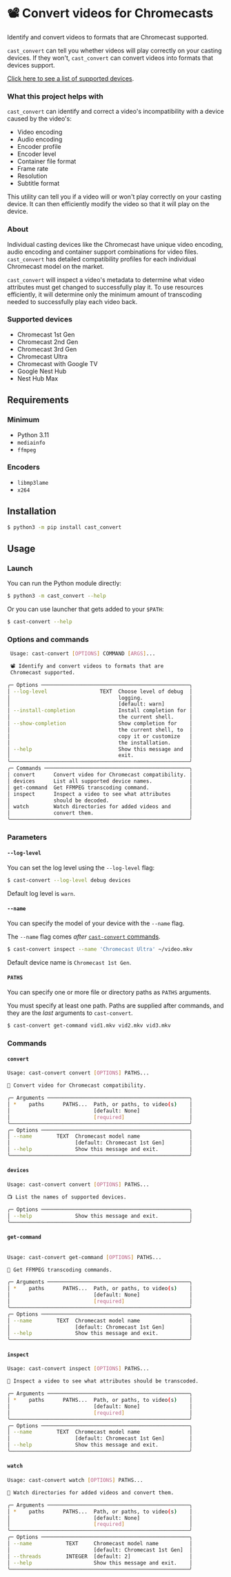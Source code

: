 # 📽️ Convert videos for Chromecasts
Identify and convert videos to formats that are Chromecast supported.

`cast_convert` can tell you whether videos will play correctly on your casting devices. If they won't, `cast_convert` can convert videos into formats that devices support.

[Click here to see a list of supported devices](#supported-devices).

### What this project helps with
`cast_convert` can identify and correct a video's incompatibility with a device caused by the video's:
  - Video encoding
  - Audio encoding
  - Encoder profile
  - Encoder level
  - Container file format
  - Frame rate
  - Resolution
  - Subtitle format

This utility can tell you if a video will or won't play correctly on your casting device. It can then efficiently modify the video so that it will play on the device.

### About
Individual casting devices like the Chromecast have unique video encoding, audio encoding and container support combinations for video files. `cast_convert` has detailed compatibility profiles for each individual Chromecast model on the market. 

`cast_convert` will inspect a video's metadata to determine what video attributes must get changed to successfully play it. To use resources efficiently, it will determine only the minimum amount of transcoding needed to successfully play each video back.

### Supported devices
 - Chromecast 1st Gen
 - Chromecast 2nd Gen
 - Chromecast 3rd Gen
 - Chromecast Ultra
 - Chromecast with Google TV
 - Google Nest Hub
 - Nest Hub Max

## Requirements
### Minimum
  - Python 3.11
  - `mediainfo`
  - `ffmpeg`

### Encoders
 - `libmp3lame`
 - `x264`

## Installation
```bash
$ python3 -m pip install cast_convert
```

## Usage
### Launch
You can run the Python module directly:
```bash
$ python3 -m cast_convert --help
```

Or you can use launcher that gets added to your `$PATH`:
```bash
$ cast-convert --help
```

### Options and commands
```bash
 Usage: cast-convert [OPTIONS] COMMAND [ARGS]...  

 📽️ Identify and convert videos to formats that are
 Chromecast supported.

╭─ Options ────────────────────────────────────────────────╮
│ --log-level                 TEXT  Choose level of debug  │
│                                   logging.               │
│                                   [default: warn]        │
│ --install-completion              Install completion for │
│                                   the current shell.     │
│ --show-completion                 Show completion for    │
│                                   the current shell, to  │
│                                   copy it or customize   │
│                                   the installation.      │
│ --help                            Show this message and  │
│                                   exit.                  │
╰──────────────────────────────────────────────────────────╯
╭─ Commands ───────────────────────────────────────────────╮
│ convert      Convert video for Chromecast compatibility. │
│ devices      List all supported device names.            │
│ get-command  Get FFMPEG transcoding command.             │
│ inspect      Inspect a video to see what attributes      │
│              should be decoded.                          │
│ watch        Watch directories for added videos and      │
│              convert them.                               │
╰──────────────────────────────────────────────────────────╯

```

### Parameters
#### `--log-level`
You can set the log level using the `--log-level` flag:

```bash
$ cast-convert --log-level debug devices
```

Default log level is `warn`.

#### `--name`
You can specify the model of your device with the `--name` flag.

The `--name` flag comes *after* [`cast-convert` commands](#commands).

```bash
$ cast-convert inspect --name 'Chromecast Ultra' ~/video.mkv
```

Default device name is `Chromecast 1st Gen`.


#### `PATHS`
You can specify one or more file or directory paths as `PATHS` arguments.

You must specify at least one path. Paths are supplied after commands, and they are the *last* arguments to `cast-convert`.

```bash
$ cast-convert get-command vid1.mkv vid2.mkv vid3.mkv
```

### Commands
#### `convert`
```bash
Usage: cast-convert convert [OPTIONS] PATHS...

📼 Convert video for Chromecast compatibility. 

╭─ Arguments ──────────────────────────────────────────────╮
│ *    paths      PATHS...  Path, or paths, to video(s)    │
│                           [default: None]                │
│                           [required]                     │
╰──────────────────────────────────────────────────────────╯
╭─ Options ────────────────────────────────────────────────╮
│ --name        TEXT  Chromecast model name                │
│                     [default: Chromecast 1st Gen]        │
│ --help              Show this message and exit.          │
╰──────────────────────────────────────────────────────────╯
```

#### `devices`
```bash
Usage: cast-convert convert [OPTIONS] PATHS...

📺 List the names of supported devices.

╭─ Options ────────────────────────────────────────────────╮
│ --help              Show this message and exit.          │
╰──────────────────────────────────────────────────────────╯
```

#### `get-command`
```bash

Usage: cast-convert get-command [OPTIONS] PATHS...

📜 Get FFMPEG transcoding commands.

╭─ Arguments ──────────────────────────────────────────────╮
│ *    paths      PATHS...  Path, or paths, to video(s)    │
│                           [default: None]                │
│                           [required]                     │
╰──────────────────────────────────────────────────────────╯
╭─ Options ────────────────────────────────────────────────╮
│ --name        TEXT  Chromecast model name                │
│                     [default: Chromecast 1st Gen]        │
│ --help              Show this message and exit.          │
╰──────────────────────────────────────────────────────────╯
```

#### `inspect`
```bash
Usage: cast-convert inspect [OPTIONS] PATHS...

🔎 Inspect a video to see what attributes should be transcoded.

╭─ Arguments ──────────────────────────────────────────────╮
│ *    paths      PATHS...  Path, or paths, to video(s)    │
│                           [default: None]                │
│                           [required]                     │
╰──────────────────────────────────────────────────────────╯
╭─ Options ────────────────────────────────────────────────╮
│ --name        TEXT  Chromecast model name                │
│                     [default: Chromecast 1st Gen]        │
│ --help              Show this message and exit.          │
╰──────────────────────────────────────────────────────────╯
```


#### `watch`
```bash
Usage: cast-convert watch [OPTIONS] PATHS...

👀 Watch directories for added videos and convert them. 

╭─ Arguments ──────────────────────────────────────────────╮
│ *    paths      PATHS...  Path, or paths, to video(s)    │
│                           [default: None]                │
│                           [required]                     │
╰──────────────────────────────────────────────────────────╯
╭─ Options ────────────────────────────────────────────────╮
│ --name           TEXT     Chromecast model name          │
│                           [default: Chromecast 1st Gen]  │
│ --threads        INTEGER  [default: 2]                   │
│ --help                    Show this message and exit.    │
╰──────────────────────────────────────────────────────────╯
```

